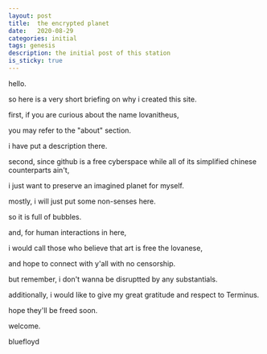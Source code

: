 ```yaml
---
layout: post
title:  the encrypted planet
date:   2020-08-29
categories: initial
tags: genesis
description: the initial post of this station
is_sticky: true
---
```


hello.

so here is a very short briefing on why i created this site. 
 
first, if you are curious about the name lovanitheus, 

you may refer to the "about" section. 

i have put a description there. 

second, since github is a free cyberspace while all of its simplified chinese counterparts ain't, 

i just want to preserve an imagined planet for myself. 

mostly, i will just put some non-senses here. 

so it is full of bubbles. 

and, for human interactions in here,

i would call those who believe that art is free the lovanese, 

and hope to connect with y'all with no censorship. 

but remember, i don't wanna be disruptted by any substantials.

additionally, i would like to give my great gratitude and respect to Terminus. 

hope they'll be freed soon.


welcome.
    
bluefloyd
